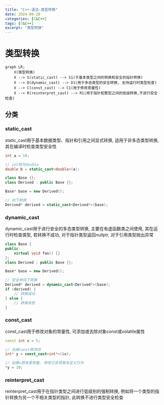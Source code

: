 ```yaml
---
title: "C++-语法-类型转换"
date: 2024-09-28
categories: [C&C++]
tags: [C&C++]
excerpt: "类型转换"
---
```


# 类型转换

```mermaid
graph LR;
    X(类型转换)
    X --> S(static_cast) --> S1(于基本类型之间的转换和安全的指针转换)
    X --> D(dynamic_cast) --> D1(用于多态类型的安全转换, 支持运行时类型检查)
    X --> C(const_cast) --> C1(用于修改常量性)
    X --> R(reinterpret_cast) --> R1(用于指针和整型之间的低级转换,不进行安全检查)
```

## 分类

### static_cast

static_cast用于基本数据类型、指针和引用之间显式转换, 适用于非多态类型转换, 其在编译时检查类型安全性

```c++
int a = 10;

// int转为double
double b = static_cast<double>(a); 

class Base {};
class Derived : public Base {};

Base* base = new Derived();

// 向下转换
Derived* derived = static_cast<Derived*>(base); 
```

### dynamic_cast

dynamic_cast用于进行安全的多态类型转换, 主要在有虚函数类之间使用, 其在运行时检查类型, 若转换不成功, 对于指针类型返回nullptr, 对于引用类型抛出异常

```c++
class Base {
public:
    virtual void foo() {}
};
class Derived : public Base {};

Base* base = new Derived();

// 安全地向下转换
Derived* derived = dynamic_cast<Derived*>(base); 
if (derived) {
    // 转换成功
} else {
    // 转换失败
}
```

### const_cast

const_cast用于修改对象的常量性, 可添加或去除对象const或volatile属性

```c++
const int x = 5;

// 去掉const修饰符
int* y = const_cast<int*>(&x); 

// 如果x原本是常量, 修改它会导致未定义行为
*y = 10; 
```

### reinterpret_cast

reinterpret_cast用于在指针类型之间进行低级别的强制转换, 例如将一个类型的指针转换为另一个不相关类型的指针, 此转换不进行类型安全检查